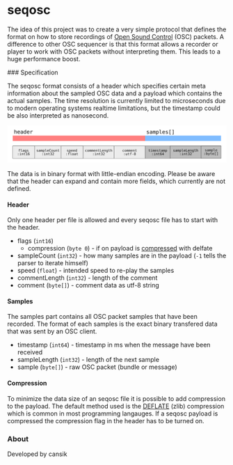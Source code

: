 # seqosc
The idea of this project was to create a very simple protocol that defines the format on how to store recordings of [Open Sound Control](http://opensoundcontrol.org/introduction-osc) (OSC) packets. A difference to other OSC sequencer is that this format allows a recorder or player to work with OSC packets without interpreting them. This leads to a huge performance boost.

### Specification

The seqosc format consists of a header which specifies certain meta information about the sampled OSC data and a payload which contains the actual samples. The time resolution is currently limited to microseconds due to modern operating systems realtime limitations, but the timestamp could be also interpreted as nanosecond.

![Protocol](docs/protocol.svg)

The data is in binary format with little-endian encoding. Please be aware that the header can expand and contain more fields, which currently are not defined.

#### Header

Only one header per file is allowed and every seqosc file has to start with the header. 

- flags (`int16`)
    - compression (`byte 0`) - if on payload is [compressed](#Compression) with delfate
- sampleCount (`int32`) - how many samples are in the payload (`-1` tells the parser to iterate himself)
- speed (`float`) - intended speed to re-play the samples
- commentLength (`int32`) - length of the comment
- comment (`byte[]`) - comment data as utf-8 string

#### Samples

The samples part contains all OSC packet samples that have been recorded. The format of each samples is the exact binary transfered data that was sent by an OSC client.

- timestamp (`int64`) - timestamp in ms when the message have been received
- sampleLength (`int32`) - length of the next sample
- sample (`byte[]`) - raw OSC packet (bundle or message)

#### Compression

To minimize the data size of an seqosc file it is possible to add compression to the payload. The default method used is the [DEFLATE](https://en.wikipedia.org/wiki/DEFLATE) (zlib) compression which is common in most programming langauges. If a seqosc payload is compressed the compression flag in the header has to be turned on.

### About
Developed by cansik